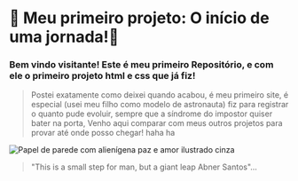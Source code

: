 # 🌱 Meu primeiro projeto: O início de uma jornada!🌱



### Bem vindo visitante! Este é meu primeiro Repositório, e com ele o primeiro projeto html e css que já fiz!

> Postei exatamente como deixei quando acabou, é meu primeiro site, é especial (usei meu filho como modelo de astronauta) fiz para registrar o quanto pude evoluir, sempre que a síndrome do impostor quiser bater na porta, Venho aqui comparar com meus outros projetos para provar até onde posso chegar! haha ha

![Papel de parede com alienígena paz e amor ilustrado cinza](https://user-images.githubusercontent.com/107922389/174824763-92c868f5-0fca-42f5-af3a-0ef9a8a95ca0.gif)

> "This is a small step for man, but a giant leap Abner Santos"...
